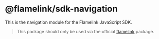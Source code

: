 # @flamelink/sdk-navigation

This is the navigation module for the Flamelink JavaScript SDK.

> This package should only be used via the official [flamelink](https://www.npmjs.com/package/flamelink) package.
